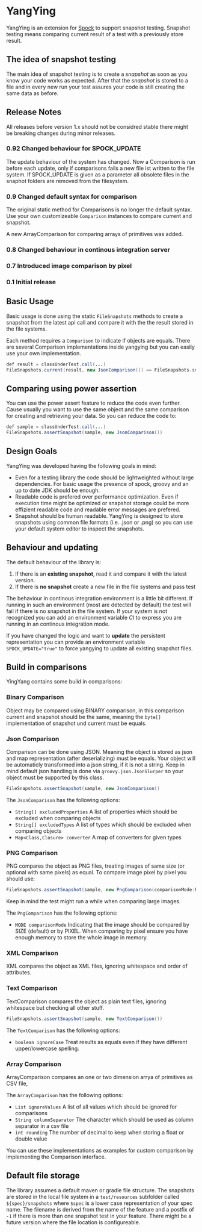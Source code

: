 # YangYing

YangYing is an extension for [Spock](https://www.spockframework.org) to support snapshot testing. Snapshot testing means comparing current result of a test with a previously store result.

## The idea of snapshot testing

The main idea of snapshot testing is to create a _snapshot_ as soon as you know your code works as expected. After that the _snapshot_ is stored to a file and in every new run your test assures your code is still creating the same data as before. 

## Release Notes

All releases before version 1.x should not be considred stable there might be breaking changes during minor releases.

### 0.92 Changed behaviour for SPOCK_UPDATE

The update behaviour of the system has changed. Now a Comparison is run before each update, only if comparisons fails a new file ist written to the file system. If
SPOCK_UPDATE is given as a parameter all obsolete files in the snaphot folders are removed from the filesystem.

### 0.9 Changed default syntax for comparison

The original static method for Comparisons is no longer the default syntax. Use your own customizeable `Comparison` instances to compare current and snapshot.

A new ArrayComparison for comparing arrays of primitives was added.

### 0.8 Changed behaviour in continous integration server

### 0.7 Introduced image comparison by pixel

### 0.1 Initial release

## Basic Usage

Basic usage is done using the static `FileSnapshots` methods to create a snapshot from the latest api call and compare it with the the result stored in the file systems.

Each method requires a `Comparison` to indicate if objects are equals. There are several Comparison implementations inside yangying but you can easily use your own implementation.

``` java
def result = classUnderTest.call(...)
FileSnapshots.current(result, new JsonComparison()) == FileSnapshots.snapshot(result, new JsonComparison())
```

## Comparing using power assertion

You can use the power assert feature to reduce the code even further. Cause usually you want to use the same object and the same comparison for creating and retrieving your data. So you can reduce the code to:
``` java
def sample = classUnderTest.call(...)
FileSnapshots.assertSnapshot(sample, new JsonComparison())
``` 

## Design Goals

YangYing was developed having the following goals in mind:

* Even for a testing library the code should be lightweighted without large dependencies. For basic usage the presence of spock, groovy and an up to date JDK should be enough.
* Readable code is prefered over performance optimization. Even if execution time might be optimized or snapshot storage could be more effizient readable code and readable error messages are prefered.
* Snapshot should be human readable. YangYing is designed to store snapshots using common file formats (i.e. .json or .png) so you can use your default system editor to inspect the snapshots. 

## Behaviour and updating

The default behaviour of the library is:

1. If there is an **existing snapshot**, read it and compare it with the latest version.
2. If there is **no snapshot** create a new file in the file systems and pass test

The behaviour in continous integration environment is a little bit different. If running in such an environment (most are detected by default) the test will fail if there is no snapshot in the file system. If your system is not recognized you can add an environment variable _CI_ to express you are running in an continous integration mode.

If you have changed the logic and want to **update** the persistent representation you can provide an environment variable `SPOCK_UPDATE="true"` to force yangying to update all existing snapshot files.

## Build in comparisons

YingYang contains some build in comparisons:

### Binary Comparison
Object may be compared using BINARY comparison, in this comparison current and snapshot should be the same, meaning the `byte[]` implementation of snapshot und current must be equals.

### Json Comparison
Comparison can be done using JSON. Meaning the object is stored as json and map representation (after deserializing) must be equals. Your object will be automaticly transformed into a json string, if it is not a string. Keep in mind default json handling is done via `groovy.json.JsonSlurper` so your object must be supported by this class.
``` java
FileSnapshots.assertSnapshot(sample, new JsonComparison()
``` 

The `JsonComparison` has the following options:
* `String[] excludedProperties` A list of properties which should be excluded when comparing objects
* `String[] excludedTypes` A list of types which should be excluded when comparing objects
* `Map<Class,Closure> converter` A map of converters for given types

### PNG Comparison
PNG compares the object as PNG files, treating images of same size (or optional with same pixels) as equal.
To compare image pixel by pixel you should use:
``` java
FileSnapshots.assertSnapshot(sample, new PngComparison(comparisonMode:PngComparison.PIXEL)
``` 
Keep in mind the test might run a while when comparing large images.

The `PngComparison` has the following options:
* `MODE comparisonMode` Indicating that the image should be compared by SIZE (default) or by PIXEL. When comparing by pixel ensure you have enough memory to store the whole image in memory.

### XML Comparison
XML compares the object as XML files, ignoring whitespace and order of attributes.

### Text Comparison
TextComparison compares the object as plain text files, ignoring whitespace but checking all other stuff. 
``` java
FileSnapshots.assertSnapshot(sample, new TextComparison())      
``` 

The `TextComparison` has the following options:
* `boolean ignoreCase` Treat results as equals even if they have different upper/lowercase spelling.

### Array Comparison
ArrayComparison compares an one or two dimension arrya of primitives as CSV file, 

The `ArrayComparison` has the following options:
* `List ignoreValues` A list of all values which should be ignored for comparisons
* `String columnSeparator` The character which should be used as column separator in a csv file
* `int rounding` The number of decimal to keep when storing a float or double value


You can use these implementations as examples for custom comparison by implementing the Comparison interface.

## Default file storage

The library assumes a default maven or gradle file structure. The snapshots are stored in the local file system in a `test/resources` subfolder called `${spec}/snapshots` where `$spec` is a lower case representation of your spec name. The filename is derived from the name of the feature and a postfix of `-1` if there is more than one snapshot test in your feature. There might be a future version where the file location is configureable.

